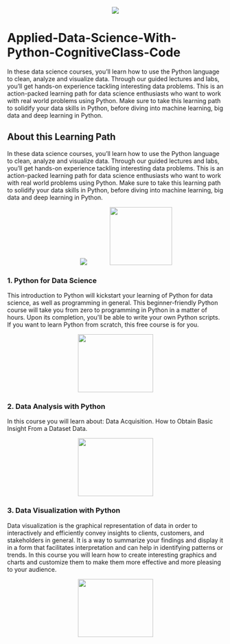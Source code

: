 <p align="center">
  <img src="https://cognitiveclass.ai/system/portals/logos/5ebc/7166/a5ad/b600/013d/76aa/original/cc-logo.png" />
</p> 

# Applied-Data-Science-With-Python-CognitiveClass-Code
In these data science courses, you’ll learn how to use the Python language to clean, analyze and visualize data. Through our guided lectures and labs, you’ll get hands-on experience tackling interesting data problems. This is an action-packed learning path for data science enthusiasts who want to work with real world problems using Python. Make sure to take this learning path to solidify your data skills in Python, before diving into machine learning, big data and deep learning in Python.

## About this Learning Path
In these data science courses, you’ll learn how to use the Python language to clean, analyze and visualize data. Through our guided lectures and labs, you’ll get hands-on experience tackling interesting data problems. This is an action-packed learning path for data science enthusiasts who want to work with real world problems using Python. Make sure to take this learning path to solidify your data skills in Python, before diving into machine learning, big data and deep learning in Python.

<p align="center">
  <img hspace="50" src="https://cognitiveclass.ai/system/learning_paths/logos/5f7c/8431/b1e5/0300/01f0/a084/original/content_NN400x400-icon-Applied-Data-Science-With-Python-120x120-c-default.png" />
  
  <img width="145" height="135" src="https://images.credly.com/images/73ac7b07-679c-4c0e-94d9-8b9dc11efe59/Applied_Data_Science_with_Python.png" />
</p>

### 1. Python for Data Science
This introduction to Python will kickstart your learning of Python for data science, as well as programming in general. This beginner-friendly Python course will take you from zero to programming in Python in a matter of hours. Upon its completion, you'll be able to write your own Python scripts. If you want to learn Python from scratch, this free course is for you.

<p align="center">
  <img width="175" height="135" src="https://courses.cognitiveclass.ai/asset-v1:CognitiveClass+PY0101EN+v3+type@asset+block@course_card.png" />
</p> 

### 2. Data Analysis with Python
In this course you will learn about: Data Acquisition. How to Obtain Basic Insight From a Dataset Data.

<p align="center">
  <img width="175" height="135" src="https://courses.cognitiveclass.ai/asset-v1:CognitiveClass+DA0101EN+v1+type@asset+block@course_card.png" />
</p> 

### 3. Data Visualization with Python
Data visualization is the graphical representation of data in order to interactively and efficiently convey insights to clients, customers, and stakeholders in general. It is a way to summarize your findings and display it in a form that facilitates interpretation and can help in identifying patterns or trends. In this course you will learn how to create interesting graphics and charts and customize them to make them more effective and more pleasing to your audience.

<p align="center">
  <img width="175" height="135" src="https://courses.cognitiveclass.ai/asset-v1:CognitiveClass+DV0101EN+v2+type@asset+block@course_card.png" />
</p> 

